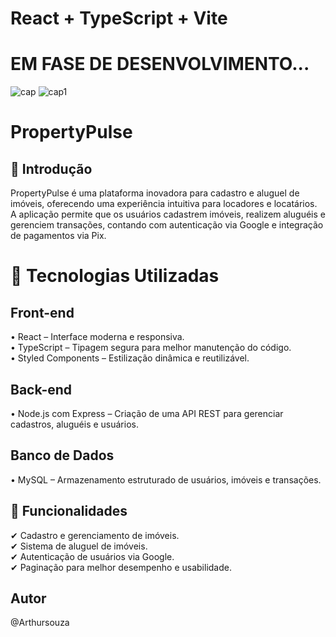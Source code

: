 # React + TypeScript + Vite
# EM FASE DE DESENVOLVIMENTO...
![cap](https://github.com/user-attachments/assets/a9a79f35-0a24-4c88-8a37-233bc3b68d6c)
![cap1](https://github.com/user-attachments/assets/ced67313-59bc-4d47-aa5f-3a013a0b4b7c)

# PropertyPulse

## 🏡 Introdução
PropertyPulse é uma plataforma inovadora para cadastro e aluguel de imóveis, oferecendo uma experiência intuitiva para locadores e locatários. A aplicação permite que os usuários cadastrem imóveis, realizem aluguéis e gerenciem transações, contando com autenticação via Google e integração de pagamentos via Pix.

# 🚀 Tecnologias Utilizadas

## Front-end
• React – Interface moderna e responsiva.                       
• TypeScript – Tipagem segura para melhor manutenção do código.                                  
• Styled Components – Estilização dinâmica e reutilizável.                    

## Back-end
• Node.js com Express – Criação de uma API REST para gerenciar cadastros, aluguéis e usuários.

## Banco de Dados
• MySQL – Armazenamento estruturado de usuários, imóveis e transações.

## 🔑 Funcionalidades
✔ Cadastro e gerenciamento de imóveis.                           
✔ Sistema de aluguel de imóveis.                        
✔ Autenticação de usuários via Google.            
✔ Paginação para melhor desempenho e usabilidade.                           

## Autor
@Arthursouza



